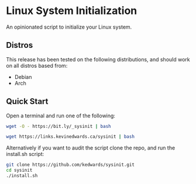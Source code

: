 # Linux System Initialization

An opinionated script to initialize your Linux system.

## Distros

This release has been tested on the following distributions, and should work on all distros based from:

- Debian
- Arch

## Quick Start

Open a terminal and run one of the following:

```bash
wget -O - https://bit.ly/_sysinit | bash
```

```bash
wget https://links.kevinedwards.ca/sysinit | bash
```

Alternatively if you want to audit the script clone the repo, and run the install.sh script:

```bash
git clone https://github.com/kedwards/sysinit.git
cd sysinit
./install.sh
```
